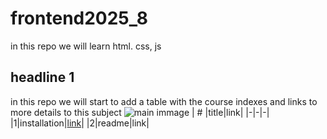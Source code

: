 # frontend2025_8
 in this repo we will learn html. css, js
## headline 1 
in this repo we will start to add a table with the course indexes and links to more details to this subject
![main immage](https://encrypted-tbn0.gstatic.com/images?q=tbn:ANd9GcS_haDRQNu_07ctVuAcBJZCVsDMx6Slv6L9XA&s)
| # |title|link|
|-|-|-|
|1|installation|[link](./classes/class1.md)|
|2|readme|link|

